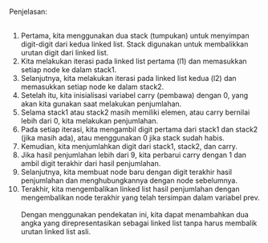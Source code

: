 Penjelasan:
<br><br>
1. Pertama, kita menggunakan dua stack (tumpukan) untuk menyimpan digit-digit dari kedua linked list. Stack digunakan untuk membalikkan urutan digit dari linked list.
2. Kita melakukan iterasi pada linked list pertama (l1) dan memasukkan setiap node ke dalam stack1.
3. Selanjutnya, kita melakukan iterasi pada linked list kedua (l2) dan memasukkan setiap node ke dalam stack2.
4. Setelah itu, kita inisialisasi variabel carry (pembawa) dengan 0, yang akan kita gunakan saat melakukan penjumlahan.
5. Selama stack1 atau stack2 masih memiliki elemen, atau carry bernilai lebih dari 0, kita melakukan penjumlahan.
6. Pada setiap iterasi, kita mengambil digit pertama dari stack1 dan stack2 (jika masih ada), atau menggunakan 0 jika stack sudah habis.
7. Kemudian, kita menjumlahkan digit dari stack1, stack2, dan carry.
8. Jika hasil penjumlahan lebih dari 9, kita perbarui carry dengan 1 dan ambil digit terakhir dari hasil penjumlahan.
9. Selanjutnya, kita membuat node baru dengan digit terakhir hasil penjumlahan dan menghubungkannya dengan node sebelumnya.
10. Terakhir, kita mengembalikan linked list hasil penjumlahan dengan mengembalikan node terakhir yang telah tersimpan dalam variabel prev.
<br><br>
Dengan menggunakan pendekatan ini, kita dapat menambahkan dua angka yang direpresentasikan sebagai linked list tanpa harus membalik urutan linked list asli.